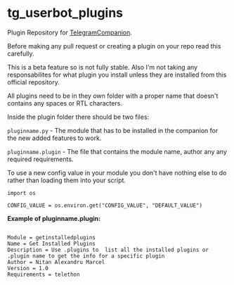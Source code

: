 # tg_userbot_plugins

Plugin Repository for [TelegramCompanion](https://github.com/nitanmarcel/TelegramCompanion).

Before making any pull request or creating a plugin on your repo read this carefully.

This is a beta feature so is not fully stable. Also I'm not taking any responsabilites for what plugin you install unless they are installed from this official repository.


All plugins need to be in they own folder with a proper name that doesn't contains any spaces or RTL characters.

Inside the plugin folder there should be two files:

`pluginname.py` - The module that has to be installed in the companion for the new added features to work.

`pluginname.plugin` - The file that contains the module name, author any any required requirements.

To use a new config value in your module you don't have nothing else to do rather than loading them into your script.

```
import os

CONFIG_VALUE = os.environ.get("CONFIG_VALUE", "DEFAULT_VALUE")

```

**Example of pluginname.plugin:**

```

Module = getinstalledplugins
Name = Get Installed Plugins
Description = Use .plugins to  list all the installed plugins or .plugin name to get the info for a specific plugin
Author = Nitan Alexandru Marcel
Version = 1.0
Requirements = telethon
```
